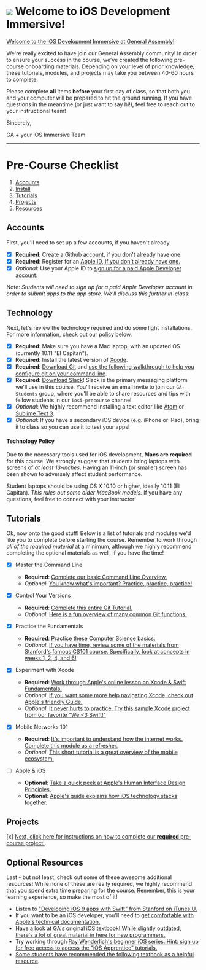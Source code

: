 # ![](https://ga-dash.s3.amazonaws.com/production/assets/logo-9f88ae6c9c3871690e33280fcf557f33.png) Welcome to iOS Development Immersive!

[Welcome to the iOS Development Immersive at General Assembly!](https://github.com/generalassembly-studio/iosi-precourse-onboarding)

We're really excited to have join our General Assembly community! In order to ensure your success in the course, we’ve created the following pre-course onboarding materials. Depending on your level of prior knowledge, these tutorials, modules, and projects may take you between 40-60 hours to complete.

Please complete **all** items **before** your first day of class, so that both you and your computer will be prepared to hit the ground running. If you have questions in the meantime (or just want to say hi!), feel free to reach out to your instructional team!

Sincerely,

GA + your iOS Immersive Team

---

# Pre-Course Checklist
1. [Accounts](#account)
2. [Install](#install)
3. [Tutorials](#tutorials)
4. [Projects](#projects)
5. [Resources](#resources)


<a name="account"></a>
## Accounts

First, you'll need to set up a few accounts, if you haven't already.

* [x] **Required**: [Create a Github account](https://github.com/join), if you don't already have one.
* [x] **Required**: Register for an [Apple ID, if you don't already have one.](https://www.apple.com/support/appleid/create-signin/)
* [x] *Optional*: Use your Apple ID to [sign up for a paid Apple Developer account.](https://developer.apple.com)

Note: *Students will need to sign up for a paid Apple Developer account in order to submit apps to the app store. We'll discuss this further in-class!*

<a name="install"></a>
## Technology

Next, let's review the technology required and do some light installations. For more information, check out our policy below.

* [x] **Required**: Make sure you have a Mac laptop, with an updated OS (currently 10.11 "El Capitan").
* [x] **Required**: Install the latest version of [Xcode](https://developer.apple.com/xcode/).
* [x] **Required**: [Download Git](https://git-scm.com/downloads) and [use the following walkthrough to help you configure git on your command line](https://help.github.com/articles/set-up-git/).
* [x] **Required**: [Download Slack](https://slack.com/downloads)! Slack is the primary messaging platform we'll use in this course. You'll receive an email invite to join our `GA-Students` group, where you'll be able to share resources and tips with fellow students in our `iosi-precourse` channel.
* [x] *Optional*: We highly recommend installing a text editor like [Atom](https://atom.io) or [Sublime Text 3](http://www.sublimetext.com).
* [x] *Optional*: If you have a secondary iOS device (e.g. iPhone or iPad), bring it to class so you can use it to test your apps!

#### Technology Policy

Due to the necessary tools used for iOS development, **Macs are required** for this course. We strongly suggest that students bring laptops with screens of *at least 13-inches*. Having an 11-inch (or smaller) screen has been shown to adversely affect student performance.

Student laptops should be using OS X 10.10 or higher, ideally 10.11 (El Capitan). *This rules out some older MacBook models.* If you have any questions, feel free to connect with your instructor!


<a name="tutorials"></a>
## Tutorials

Ok, now onto the good stuff! Below is a list of tutorials and modules we'd like you to complete before starting the course. Remember to work through *all of the required material* at a minimum, although we highly recommend completing the optional materials as well, if you have the time!

- [x] Master the Command Line
	* **Required**: [Complete our basic Command Line Overview.](http://generalassembly.github.io/prework/cl/#/)
	* *Optional*: [You know what's important? Practice, practice, practice!](https://www.codecademy.com/learn/learn-the-command-line)

- [x] Control Your Versions
	* **Required**: [Complete this entire Git Tutorial.](https://www.codecademy.com/learn/learn-git)
	* *Optional*: [Here is a fun overview of many common Git functions.](https://www.codeschool.com/courses/try-git)

- [x] Practice the Fundamentals
	* **Required**: [Practice these Computer Science basics.](https://www.codecademy.com/courses/programming-intro/0/1)
	* *Optional*: [If you have time, review some of the materials from Stanford's famous CS101 course. Specifically, look at concepts in weeks 1, 2, 4, and 6!](http://web.stanford.edu/class/cs101/)

- [x] Experiment with Xcode
	* **Required**: [Work through Apple's online lesson on Xcode & Swift Fundamentals.](https://developer.apple.com/library/ios/referencelibrary/GettingStarted/DevelopiOSAppsSwift/Lesson1.html)
	* *Optional*: [If you want some more help navigating Xcode, check out Apple's friendly Guide.](https://developer.apple.com/library/mac/documentation/ToolsLanguages/Conceptual/Xcode_Overview/index.html)
	* *Optional*: [It never hurts to practice. Try this sample Xcode project from our favorite "We <3 Swift!"](https://www.weheartswift.com/getting-started-with-ios-programming/)

- [x] Mobile Networks 101
	* **Required**: [It's important to understand how the internet works. Complete this module as a refresher.](https://www.khanacademy.org/computing/computer-science/internet-intro)
	* *Optional*: [This short tutorial is a great overview of the mobile ecosystem.](https://ga-edm-sandbox.s3.amazonaws.com/understanding-mobile-customers-and-their-devices/story.html)

- [ ] Apple & iOS
	* **Optional**: [Take a quick peek at Apple's Human Interface Design Principles.](https://developer.apple.com/ios/human-interface-guidelines/#//apple_ref/doc/uid/TP40006556)
	* **Optional**: [Apple's guide explains how iOS technology stacks together.](https://developer.apple.com/library/ios/documentation/Miscellaneous/Conceptual/iPhoneOSTechOverview/Introduction/Introduction.html#//apple_ref/doc/uid/TP40007898)


<a name="projects"></a>
## Projects

[x] [Next, click here for instructions on how to complete our **required** pre-course project!](./project.md).

<a name="resources"></a>
## Optional Resources

Last - but not least, check out some of these awesome additional resources! While none of these are really required, we highly recommend that you spend extra time preparing for the course. Remember, this is your learning experience, so make the most of it!

* Listen to ["Developing iOS 9 apps with Swift" from Stanford on iTunes U.](https://itunes.apple.com/gb/course/developing-ios-9-apps-swift/id1104579961)
* If you want to be an iOS developer, you'll need to [get comfortable with Apple's technical documentation.](https://developer.apple.com/library/ios/documentation/iPhone/Conceptual/iPhoneOSProgrammingGuide/Introduction/Introduction.html#//apple_ref/doc/uid/TP40007072)
* Have a look at [ GA's original iOS textbook! While slightly outdated, there's a lot of great material in here for new programmers.](http://mobbook.generalassemb.ly/index.html)
* Try working through [Ray Wenderlich's beginner iOS series. Hint: sign up for free access to access the "iOS Apprentice" tutorials.](https://www.raywenderlich.com/category/ios)
* [Some students have recommended the following textbook as a helpful resource](https://amzn.com/0134390733).
